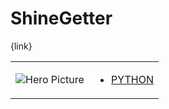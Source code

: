 # ShineGetter 

{link}
<table>
<tr>
<td>

![Hero Picture](hero.png?raw=true "Hero Picture")

</td>
<td>
<ul>
<li>

[PYTHON](ShineGetter.py)

</li>
</td>
</tr>
<table>